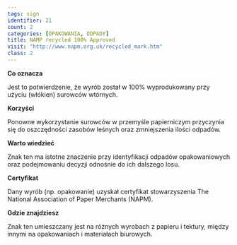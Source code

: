```yaml
---
tags: sign
identifier: 21
count: 2
categories: [OPAKOWANIA, ODPADY]
title: NAMP recycled 100% Approved
visit: "http://www.napm.org.uk/recycled_mark.htm"
class: 2
---
```

**Co oznacza**

Jest to potwierdzenie, że wyrób został w 100% wyprodukowany przy użyciu (włókien) surowców wtórnych.

**Korzyści**

Ponowne wykorzystanie surowców w przemyśle papierniczym przyczynia się do oszczędności zasobów leśnych oraz zmniejszenia ilości odpadów.

**Warto wiedzieć**

Znak ten ma istotne znaczenie przy identyfikacji odpadów opakowaniowych oraz podejmowaniu decyzji odnośnie do ich dalszego losu.

**Certyfikat**

Dany wyrób (np. opakowanie) uzyskał certyfikat stowarzyszenia The National Association of Paper Merchants (NAPM).

**Gdzie znajdziesz**

Znak ten umieszczany jest na różnych wyrobach z papieru i tektury, między innymi na opakowaniach i materiałach biurowych.
